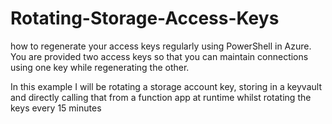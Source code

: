 # Rotating-Storage-Access-Keys
how to regenerate your access keys regularly using PowerShell in Azure. You are provided two access keys so that you can maintain connections using one key while regenerating the other.

In this example I will be rotating a storage account key, storing in a keyvault and directly calling that from a function app at runtime whilst rotating the keys every 15 minutes





